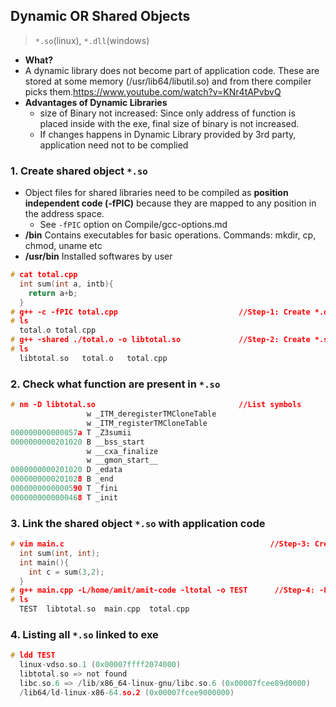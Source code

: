 ## Dynamic OR Shared Objects
> `*.so`(linux), `*.dll`(windows)

- **What?**
- A dynamic library does not become part of application code. These are stored at some memory (/usr/lib64/libutil.so) and from there compiler picks them.https://www.youtube.com/watch?v=KNr4tAPvbvQ
- **Advantages of Dynamic Libraries**
  - size of Binary not increased: Since only address of function is placed inside with the exe, final size of binary is not increased.
  - If changes happens in Dynamic Library provided by 3rd party, application need not to be complied

### 1. Create shared object `*.so`
- Object files for shared libraries need to be compiled as **position independent code (-fPIC)** because they are mapped to any position in the address space.
  - See `-fPIC` option on Compile/gcc-options.md
- **/bin** Contains executables for basic operations. Commands: mkdir, cp, chmod, uname etc
- **/usr/bin** Installed softwares by user  
```c
# cat total.cpp
  int sum(int a, intb){ 
    return a+b; 
  }
# g++ -c -fPIC total.cpp                           //Step-1: Create *.o (Object Files) with -fPIC flag enabled
# ls
  total.o total.cpp
# g++ -shared ./total.o -o libtotal.so             //Step-2: Create *.so(Shared object) with -shared flag
# ls
  libtotal.so   total.o   total.cpp
```

### 2. Check what function are present in `*.so`
```c
# nm -D libtotal.so                                //List symbols
                 w _ITM_deregisterTMCloneTable
                 w _ITM_registerTMCloneTable
000000000000057a T _Z3sumii
0000000000201020 B __bss_start
                 w __cxa_finalize
                 w __gmon_start__
0000000000201020 D _edata
0000000000201028 B _end
0000000000000590 T _fini
0000000000000468 T _init
```

### 3. Link the shared object `*.so` with application code
```c
# vim main.c                                              //Step-3: Create driver file
  int sum(int, int);
  int main(){ 
    int c = sum(3,2); 
  }
# g++ main.cpp -L/home/amit/amit-code -ltotal -o TEST      //Step-4: -L<path-to-shared-lib-dir>  -l<named of shared library without .so>
# ls
  TEST  libtotal.so  main.cpp  total.cpp
``` 

### 4. Listing all `*.so` linked to exe
```c
# ldd TEST
  linux-vdso.so.1 (0x00007ffff2074000)
  libtotal.so => not found
  libc.so.6 => /lib/x86_64-linux-gnu/libc.so.6 (0x00007fcee89d0000)
  /lib64/ld-linux-x86-64.so.2 (0x00007fcee9000000)
```
